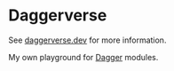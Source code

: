 # Daggerverse

See [daggerverse.dev](https://daggerverse.dev/) for more information.

My own playground for [Dagger](https://dagger.io/) modules.

